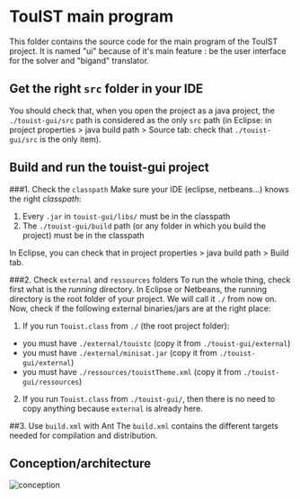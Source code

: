 TouIST main program
===================

This folder contains the source code for the main program of the TouIST project. It is named "ui" because of it's main feature : be the user interface for the solver and "bigand" translator.

## Get the right `src` folder in your IDE
You should check that, when you open the project as a java project, the `./touist-gui/src` path is considered as the only `src` path (in Eclipse: in project properties > java build path > Source tab: check that `./touist-gui/src` is the only item).

## Build and run the touist-gui project
###1. Check the `classpath`
Make sure your IDE (eclipse, netbeans...) knows the right _classpath_:

1. Every `.jar` in `touist-gui/libs/` must be in the classpath
2. The `./touist-gui/build` path (or any folder in which you build the project) must be in the classpath

In Eclipse, you can check that in project properties > java build path > Build tab.

###2. Check `external` and `ressources` folders
To run the whole thing, check first what is the _running_ directory. In Eclipse or Netbeans, the running directory is the root folder of your project. We will call it `./` from now on.
Now, check if the following external binaries/jars are at the right place:

1. If you run `Touist.class` from `./` (the root project folder):
  - you must have `./external/touistc` (copy it from `./touist-gui/external`)
  - you must have `./external/minisat.jar` (copy it from `./touist-gui/external`)
  - you must have `./ressources/touistTheme.xml` (copy it from `./touist-gui/ressources`)
2. If you run `Touist.class` from `./touist-gui/`, then there is no need to copy anything because `external` is already here.

##3. Use `build.xml` with Ant
The `build.xml` contains the different targets needed for compilation and distribution.

## Conception/architecture
![conception](https://www.lucidchart.com/publicSegments/view/54f46f57-1ff4-46e0-b146-65000a009e9c/image.png)
